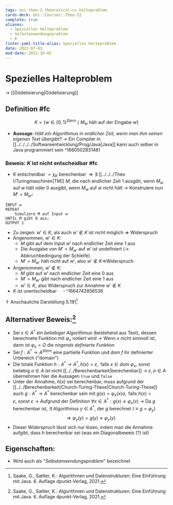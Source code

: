 ```yaml
---
tags: uni theo-2 theoretical-cs halteproblem
cards-deck: Uni::Courses::Theo-II
complete: true
aliases:
  - Spezielles Halteproblem
  - Selbstanwendungsproblem
  - K
linter-yaml-title-alias: Spezielles Halteproblem
date: 2022-07-03
mod-date: 2022-10-02
---
```


# Spezielles Halteproblem
-> [[Gödelisierung|Gödelisierung]]

## Definition #fc
$$K = \{w \in \{0, 1\}^{Stern}\mid M_w\text{ hält auf der Eingabe }w\}$$
- **Aussage**: *Hält ein Algorithmus in endlicher Zeit, wenn man ihm seinen eigenen Text übergibt?*
	-> Ein Compiler in [[../../../../Softwareentwicklung/Prog/Java|Java]] kann auch selber in Java programmiert sein
^1660502831481

### Beweis: $K$ ist nicht entscheidbar #fc
- $K$ entscheidbar $=\chi_K$ berechenbar $\Rightarrow \exists$ [[../../../Theo I/Turingmaschinen|TM]] $M$, die nach endlicher Zeit 1 ausgibt, wenn $M_w$ auf $w$ hält oder 0 ausgibt, wenn $M_w$ auf $w$ nicht hält
-> Konstruiere nun $M' = M_{w'}$:
```
INPUT w
REPEAT
	Simuliere M auf Input w
UNTIL M gibt 0 aus;
OUTPUT 1
```
- Zu zeigen: $w'\in K$, als auch $w'\notin K$ ist nicht möglich $\Rightarrow$ Widerspruch
- Angenommen, $w' \in K:$
	- $M$ gibt auf dem Input $w'$ nach endlicher Zeit eine 1 aus
	- Die Ausgabe von $M'=M_{w'}$ auf $w'$ ist undefiniert (-> Abbruchbedingung der Schleife)
	- $M' = M_{w'}$ hält nicht auf $w'$, also $w' \notin K\Rightarrow$Widerspruch
- Angenommen, $w' \notin K:$
	- $M$ gibt auf $w'$ nach endlicher Zeit eine 0 aus
	- $M'=M_{w'}$ gibt nach endlicher Zeit eine 1 aus
	- $w'\in K,$ also Widerspruch zur Annahme $w'\notin K$
- $K\text{ ist unentscheidbar }\quad\square$
^1664742856536

$\Uparrow$ Anschauliche Darstellung S.191[^1]

## Alternativer Beweis:[^1]
- Sei $x\in A^*$ ein *beliebiger Algorithmus* (bestehend aus Text), dessen berechnete Funktion mit $\varphi_x$ notiert wird
	-> Wenn $x$ nicht sinnvoll ist, dann ist $\varphi_x=\Omega$ die *nirgends definierte Funktion*
- Sei $f:A^*\rightarrow A^{Stern}$ eine partielle Funktion und $dom~f$ ihr definierter Urbereich ("domain")
- Die totale Funktion $h:A^*\rightarrow A^*,h(x)=\varepsilon,\text{ falls }x\in dom~\varphi_x,~\text{sonst beliebig }a\in A$ ist nicht [[../../Berechenbarkeit|berechenbar]]
	-> $\varepsilon,a\in A$ übernehmen hier die Aussagen `true` und `false`
- Unter der Annahme, $h(x)$ sei berechenbar, muss aufgrund der [[../../Berechenbarkeit/Church-Turing-These|Church-Turing-These]] auch $g:A^*\rightarrow A^*$ berechenbar sein mit $g(x)=\varphi_x(x)a,\text{ falls }h(x)=\varepsilon,~\text{sonst }\varepsilon$
	-> Aufgrund der Definition $\forall x\in A^*:g(x)\neq\varphi_x(x)$
	-> Da $g$ berechenbar ist, $\exists$ Algorithmus $y\in A^*$, der $g$ berechnet ($\equiv g=\varphi_y$)
$$\Rightarrow\varphi_y(y)=g(y)\neq\varphi_y(y)$$
- Dieser *Widerspruch* lässt sich nur lösen, indem man die Annahme aufgibt, dass $h$ berechenbar sei (was ein Diagonalbeweis (?) ist)

## Eigenschaften:
- Wird auch als "*Selbstanwendungsproblem*" bezeichnet

[^1]:Saake, G., Sattler, K.: Algorithmen und Datenstrukturen: Eine Einführung mit Java. 6. Auflage dpunkt-Verlag, 2021.

